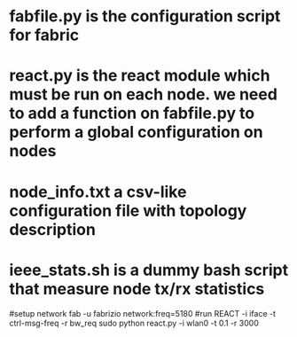 # fabfile.py is the configuration script for fabric
# react.py is the react module which must be run on each node. we need to add a function on fabfile.py to perform a global configuration on nodes
# node_info.txt a csv-like configuration file with topology description
# ieee_stats.sh is a dummy bash script that measure node tx/rx statistics

#setup network
fab -u fabrizio network:freq=5180
#run REACT -i iface -t ctrl-msg-freq -r bw_req
sudo python react.py -i wlan0 -t 0.1 -r 3000
